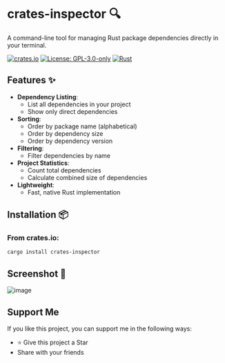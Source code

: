 # crates-inspector 🔍

A command-line tool for managing Rust package dependencies directly in your terminal.

[![crates.io](https://img.shields.io/crates/v/crates-inspector)](https://crates.io/crates/crates-inspector)
[![License: GPL-3.0-only](https://img.shields.io/badge/License-GPL--3.0--only-blue.svg)](https://spdx.org/licenses/GPL-3.0-only.html)
[![Rust](https://img.shields.io/badge/Rust-1.60+-blue.svg)](https://www.rust-lang.org)

## Features ✨

- **Dependency Listing**:
  - List all dependencies in your project
  - Show only direct dependencies
- **Sorting**:
  - Order by package name (alphabetical)
  - Order by dependency size
  - Order by dependency version
- **Filtering**:
  - Filter dependencies by name 
- **Project Statistics**:
  - Count total dependencies
  - Calculate combined size of dependencies
- **Lightweight**:
  - Fast, native Rust implementation

## Installation 📦

### From crates.io:
```bash
cargo install crates-inspector
```
## Screenshot 📸
![image](https://github-production-user-asset-6210df.s3.amazonaws.com/7391773/460939230-39b4174e-aa37-45b4-983d-d12aed981c33.png?X-Amz-Algorithm=AWS4-HMAC-SHA256&X-Amz-Credential=AKIAVCODYLSA53PQK4ZA%2F20250701%2Fus-east-1%2Fs3%2Faws4_request&X-Amz-Date=20250701T075937Z&X-Amz-Expires=300&X-Amz-Signature=ce748ecfb832bae0780694cd26d6d0aca4a7a5f95654d45cd5ea34c53c50d7c4&X-Amz-SignedHeaders=host)


## Support Me
If you like this project, you can support me in the following ways:

- ⭐️ Give this project a Star
- Share with your friends


